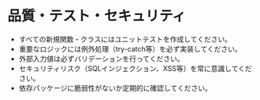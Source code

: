 # 品質・テスト・セキュリティ

- すべての新規関数・クラスにはユニットテストを作成してください。
- 重要なロジックには例外処理（try-catch等）を必ず実装してください。
- 外部入力値は必ずバリデーションを行ってください。
- セキュリティリスク（SQLインジェクション、XSS等）を常に意識してください。
- 依存パッケージに脆弱性がないか定期的に確認してください。 
